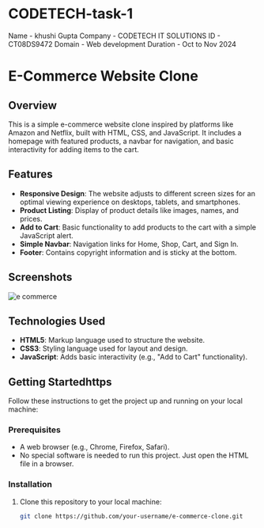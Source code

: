# CODETECH-task-1

Name - khushi Gupta 
Company - CODETECH IT SOLUTIONS
ID - CT08DS9472
Domain - Web development
Duration - Oct to Nov 2024


# E-Commerce Website Clone

## Overview

This is a simple e-commerce website clone inspired by platforms like Amazon and Netflix, built with HTML, CSS, and JavaScript. It includes a homepage with featured products, a navbar for navigation, and basic interactivity for adding items to the cart.

## Features

- **Responsive Design**: The website adjusts to different screen sizes for an optimal viewing experience on desktops, tablets, and smartphones.
- **Product Listing**: Display of product details like images, names, and prices.
- **Add to Cart**: Basic functionality to add products to the cart with a simple JavaScript alert.
- **Simple Navbar**: Navigation links for Home, Shop, Cart, and Sign In.
- **Footer**: Contains copyright information and is sticky at the bottom.

## Screenshots

![e commerce](https://github.com/user-attachments/assets/da54de31-91af-4042-b77e-6cc2a87f306c)



## Technologies Used

- **HTML5**: Markup language used to structure the website.
- **CSS3**: Styling language used for layout and design.
- **JavaScript**: Adds basic interactivity (e.g., "Add to Cart" functionality).

## Getting Startedhttps

Follow these instructions to get the project up and running on your local machine:

### Prerequisites

- A web browser (e.g., Chrome, Firefox, Safari).
- No special software is needed to run this project. Just open the HTML file in a browser.

### Installation

1. Clone this repository to your local machine:

   ```bash
   git clone https://github.com/your-username/e-commerce-clone.git

